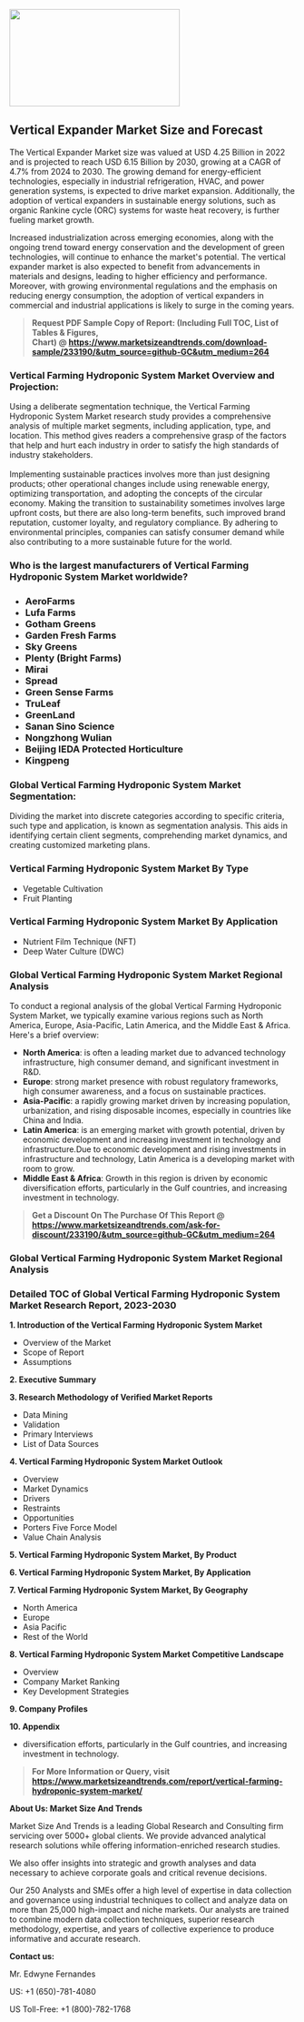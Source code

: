 <p><img class="alignnone size-medium wp-image-20088" src="https://ffe5etoiles.com/wp-content/uploads/2024/12/MST1-300x171.png" alt="" width="300" height="171" /></p><h2>Vertical Expander Market Size and Forecast</h2><p>The Vertical Expander Market size was valued at USD 4.25 Billion in 2022 and is projected to reach USD 6.15 Billion by 2030, growing at a CAGR of 4.7% from 2024 to 2030. The growing demand for energy-efficient technologies, especially in industrial refrigeration, HVAC, and power generation systems, is expected to drive market expansion. Additionally, the adoption of vertical expanders in sustainable energy solutions, such as organic Rankine cycle (ORC) systems for waste heat recovery, is further fueling market growth.</p><p>Increased industrialization across emerging economies, along with the ongoing trend toward energy conservation and the development of green technologies, will continue to enhance the market's potential. The vertical expander market is also expected to benefit from advancements in materials and designs, leading to higher efficiency and performance. Moreover, with growing environmental regulations and the emphasis on reducing energy consumption, the adoption of vertical expanders in commercial and industrial applications is likely to surge in the coming years.</p></p><blockquote id="" class=""><strong>Request PDF Sample Copy of Report: (Including Full TOC, List of Tables &amp; Figures, Chart)&nbsp;@&nbsp;<strong><a href="https://www.marketsizeandtrends.com/download-sample/233190/&utm_source=github-GC&utm_medium=264" target="_blank">https://www.marketsizeandtrends.com/download-sample/233190/&utm_source=github-GC&utm_medium=264</a></strong></strong></blockquote><h3 id="" class="">Vertical Farming Hydroponic System Market&nbsp;Overview and Projection:</h3><p id="" class="">Using a deliberate segmentation technique, the Vertical Farming Hydroponic System Market research study provides a comprehensive analysis of multiple market segments, including application, type, and location. This method gives readers a comprehensive grasp of the factors that help and hurt each industry in order to satisfy the high standards of industry stakeholders. <br /> <br />Implementing sustainable practices involves more than just designing products; other operational changes include using renewable energy, optimizing transportation, and adopting the concepts of the circular economy. Making the transition to sustainability sometimes involves large upfront costs, but there are also long-term benefits, such improved brand reputation, customer loyalty, and regulatory compliance. By adhering to environmental principles, companies can satisfy consumer demand while also contributing to a more sustainable future for the world.</p><h3 id="" class="">Who is the largest manufacturers of&nbsp;Vertical Farming Hydroponic System Market worldwide?</h3><h3 class=""><p><ul><li>AeroFarms </li><li> Lufa Farms </li><li> Gotham Greens </li><li> Garden Fresh Farms </li><li> Sky Greens </li><li> Plenty (Bright Farms) </li><li> Mirai </li><li> Spread </li><li> Green Sense Farms </li><li> TruLeaf </li><li> GreenLand </li><li> Sanan Sino Science </li><li> Nongzhong Wulian </li><li> Beijing IEDA Protected Horticulture </li><li> Kingpeng</li></ul></p></h3><h3 id="" class="">Global&nbsp;Vertical Farming Hydroponic System Market Segmentation:</h3><p id="" class="">Dividing the market into discrete categories according to specific criteria, such type and application, is known as segmentation analysis. This aids in identifying certain client segments, comprehending market dynamics, and creating customized marketing plans.</p><h3 id="" class="">Vertical Farming Hydroponic System Market&nbsp;By Type</h3><p><p><ul><li>Vegetable Cultivation</li><li> Fruit Planting</p></li></ul></p></p><h3 id="" class="">Vertical Farming Hydroponic System Market&nbsp;By Application</h3><p class=""><p><ul><li>Nutrient Film Technique (NFT)</li><li> Deep Water Culture (DWC)</li></ul></p></p><h3 id="" class="">Global Vertical Farming Hydroponic System Market Regional Analysis</h3><p id="" class="">To conduct a regional analysis of the global Vertical Farming Hydroponic System Market, we typically examine various regions such as North America, Europe, Asia-Pacific, Latin America, and the Middle East &amp; Africa. Here's a brief overview:</p><ul><li><strong>North America</strong>: is often a leading market due to advanced technology infrastructure, high consumer demand, and significant investment in R&amp;D.</li><li><strong>Europe</strong>: strong market presence with robust regulatory frameworks, high consumer awareness, and a focus on sustainable practices.</li><li><strong>Asia-Pacific</strong>: a rapidly growing market driven by increasing population, urbanization, and rising disposable incomes, especially in countries like China and India.</li><li><strong>Latin America</strong>: is an emerging market with growth potential, driven by economic development and increasing investment in technology and infrastructure.Due to economic development and rising investments in infrastructure and technology, Latin America is a developing market with room to grow.</li><li><strong>Middle East &amp; Africa</strong>: Growth in this region is driven by economic diversification efforts, particularly in the Gulf countries, and increasing investment in technology.</li></ul><blockquote id="" class=""><strong>Get a Discount On The Purchase Of This Report @ <strong><a href="https://www.marketsizeandtrends.com/ask-for-discount/233190/&utm_source=github-GC&utm_medium=264" target="_blank">https://www.marketsizeandtrends.com/ask-for-discount/233190/&utm_source=github-GC&utm_medium=264</a></strong></strong></blockquote><h3 id="" class="">Global Vertical Farming Hydroponic System Market Regional Analysis</h3><h3 id="" class="">Detailed TOC of Global Vertical Farming Hydroponic System Market Research Report, 2023-2030</h3><p id="" class=""><strong>1. Introduction of the Vertical Farming Hydroponic System Market</strong></p><ul><li>Overview of the Market</li><li>Scope of Report</li><li>Assumptions</li></ul><p id="" class=""><strong>2. Executive Summary</strong></p><p id="" class=""><strong>3. Research Methodology of Verified Market Reports</strong></p><ul><li>Data Mining</li><li>Validation</li><li>Primary Interviews</li><li>List of Data Sources</li></ul><p id="" class=""><strong>4. Vertical Farming Hydroponic System Market Outlook</strong></p><ul><li>Overview</li><li>Market Dynamics</li><li>Drivers</li><li>Restraints</li><li>Opportunities</li><li>Porters Five Force Model</li><li>Value Chain Analysis</li></ul><p id="" class=""><strong>5. Vertical Farming Hydroponic System Market, By Product</strong></p><p id="" class=""><strong>6. Vertical Farming Hydroponic System Market, By Application</strong></p><p id="" class=""><strong>7. Vertical Farming Hydroponic System Market, By Geography</strong></p><ul><li>North America</li><li>Europe</li><li>Asia Pacific</li><li>Rest of the World</li></ul><p id="" class=""><strong>8. Vertical Farming Hydroponic System Market Competitive Landscape</strong></p><ul><li>Overview</li><li>Company Market Ranking</li><li>Key Development Strategies</li></ul><p id="" class=""><strong>9. Company Profiles</strong></p><p id="" class=""><strong>10. Appendix</strong></p><ul><li>diversification efforts, particularly in the Gulf countries, and increasing investment in technology.</li></ul><blockquote id="" class=""><strong>For More Information or Query, visit <strong><strong><a href="https://www.marketsizeandtrends.com/report/vertical-farming-hydroponic-system-market/" target="_blank">https://www.marketsizeandtrends.com/report/vertical-farming-hydroponic-system-market/</a></strong></strong></strong></blockquote><p id="" class=""><strong>About Us: Market Size And Trends</strong></p><p id="" class="">Market Size And Trends is a leading Global Research and Consulting firm servicing over 5000+ global clients. We provide advanced analytical research solutions while offering information-enriched research studies.</p><p id="" class="">We also offer insights into strategic and growth analyses and data necessary to achieve corporate goals and critical revenue decisions.</p><p id="" class="">Our 250 Analysts and SMEs offer a high level of expertise in data collection and governance using industrial techniques to collect and analyze data on more than 25,000 high-impact and niche markets. Our analysts are trained to combine modern data collection techniques, superior research methodology, expertise, and years of collective experience to produce informative and accurate research.</p><p id="" class=""><strong>Contact us:</strong></p><p id="" class="">Mr. Edwyne Fernandes</p><p id="" class="">US: +1 (650)-781-4080</p><p id="" class="">US Toll-Free: +1 (800)-782-1768</p>
